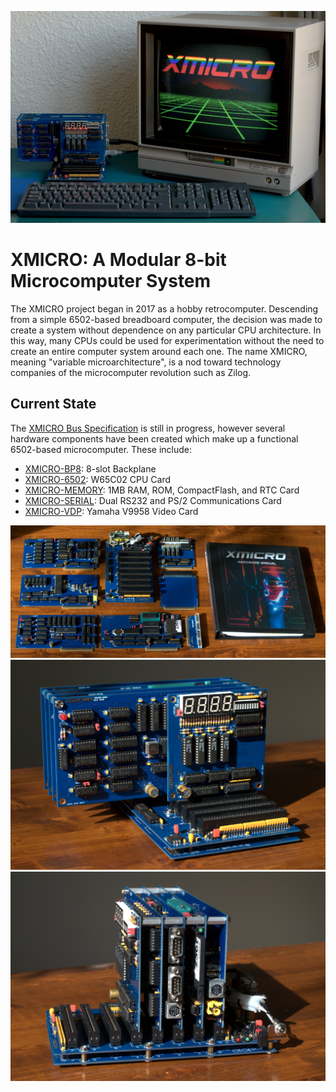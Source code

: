 ![XMICRO System Running](Images/System-Running.jpg)
# XMICRO: A Modular 8-bit Microcomputer System
The XMICRO project began in 2017 as a hobby retrocomputer. Descending from a simple 6502-based breadboard computer, the decision was made to create a system without dependence on any particular CPU architecture. In this way, many CPUs could be used for experimentation without the need to create an entire computer system around each one. The name XMICRO, meaning "variable microarchitecture", is a nod toward technology companies of the microcomputer revolution such as Zilog.

## Current State
The [XMICRO Bus Specification](Documentation/XMICRO%20Bus%20Specification.pdf) is still in progress, however several hardware components have been created which make up a functional 6502-based microcomputer. These include:
* [XMICRO-BP8](https://github.com/X-Microsystems/xmicro-bp8): 8-slot Backplane
* [XMICRO-6502](https://github.com/X-Microsystems/xmicro-6502): W65C02 CPU Card
* [XMICRO-MEMORY](https://github.com/X-Microsystems/xmicro-memory): 1MB RAM, ROM, CompactFlash, and RTC Card
* [XMICRO-SERIAL](https://github.com/X-Microsystems/xmicro-serial): Dual RS232 and PS/2 Communications Card
* [XMICRO-VDP](https://github.com/X-Microsystems/xmicro-vdp): Yamaha V9958 Video Card

![The XMICRO Family](Images/Family-1.jpg)
![](Images/System-1.jpg)
![](Images/System-3.jpg)
